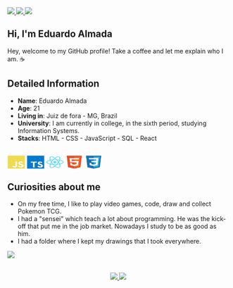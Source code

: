  <div>
    <a target='_blank' href="https://www.linkedin.com/in/eduardo-almada-3a9aa1186/">
        <img src="https://img.shields.io/badge/LinkedIn-0077B5?style=for-the-badge&logo=linkedin&logoColor=white">
    </a>
    <a target='_blank' href="https://dev.to/edualmada_">
        <img src="https://img.shields.io/badge/dev.to-0A0A0A?style=for-the-badge&logo=dev.to&logoColor=white">
    </a>
    <a href = "mailto:edu.almada26@gmail.com"><img src="https://img.shields.io/badge/-Gmail-%23333?style=for-the-badge&logo=gmail&logoColor=white" target="_blank">
    </a>
</div>

## Hi, I'm Eduardo Almada 

Hey, welcome to my GitHub profile! 
Take a coffee and let me explain who I am. ☕

## Detailed Information

* **Name**: Eduardo Almada
* **Age**: 21
* **Living in**: Juiz de fora - MG, Brazil
* **University**: I am currently in college, in the sixth period, studying Information Systems.
* **Stacks**: HTML - CSS - JavaScript - SQL - React

<div style="display: inline_block"><br>
  <img align="center" alt="Edu-Js" height="30" width="40" src="https://raw.githubusercontent.com/devicons/devicon/master/icons/javascript/javascript-plain.svg">
  <img align="center" alt="Edu-Ts" height="30" width="40" src="https://raw.githubusercontent.com/devicons/devicon/master/icons/typescript/typescript-plain.svg">
  <img align="center" alt="Edu-React" height="30" width="40" src="https://raw.githubusercontent.com/devicons/devicon/master/icons/react/react-original.svg">
  <img align="center" alt="Edu-HTML" height="30" width="40" src="https://raw.githubusercontent.com/devicons/devicon/master/icons/html5/html5-original.svg">
  <img align="center" alt="Edu-CSS" height="30" width="40" src="https://raw.githubusercontent.com/devicons/devicon/master/icons/css3/css3-original.svg">
</div>

## Curiosities about me

* On my free time, I like to play video games, code, draw and collect Pokemon TCG.
* I had a "sensei" which teach a lot about programming. He was the kick-off that put me in the job market. Nowadays I study to be as good as him.
* I had a folder where I kept my drawings that I took everywhere.

<img src="https://media.giphy.com/media/4XXo8A7CIW1lZGgdhm/giphy.gif" width="90" /> 

##

<div align="center">
  <a href="https://github.com/almadaedu">
  <img height="180em" src="https://github-readme-stats.vercel.app/api?username=almadaedu&show_icons=true&theme=vision-friendly-dark&include_all_commits=true&count_private=true"/>
  <img height="180em" src="https://github-readme-stats.vercel.app/api/top-langs/?username=almadaedu&layout=compact&langs_count=7&theme=vision-friendly-dark"/>
</div>




